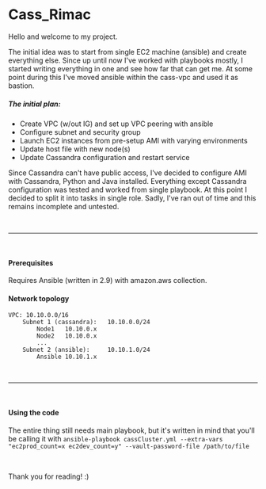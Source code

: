  # Cass_Rimac
 Hello and welcome to my project.
 
 The initial idea was to start from single EC2 machine (ansible) and create everything else. Since up until now I've worked with playbooks mostly, I started writing everything in one and see how far that can get me. At some point during this I've moved ansible within the cass-vpc and used it as bastion.
 
 ##### The initial plan:
 - Create VPC (w/out IG) and set up VPC peering with ansible
 - Configure subnet and security group
 - Launch EC2 instances from pre-setup AMI with varying environments
 - Update host file with new node(s)
 - Update Cassandra configuration and restart service
 
 Since Cassandra can't have public access, I've decided to configure AMI with Cassandra, Python and Java installed.
 Everything except Cassandra configuration was tested and worked from single playbook. At this point I decided to split it into tasks in single role. Sadly, I've ran out of time and this remains incomplete and untested.

&nbsp;
 ***
&nbsp;

 #### Prerequisites
 Requires Ansible (written in 2.9) with amazon.aws collection.
 
 #### Network topology
 
    VPC: 10.10.0.0/16
	    Subnet 1 (cassandra):   10.10.0.0/24
		    Node1	10.10.0.x
	    	Node2	10.10.0.x
	    	...
	    Subnet 2 (ansible):     10.10.1.0/24
	    	Ansible	10.10.1.x

&nbsp;
 ***
&nbsp;

 #### Using the code
 
 The entire thing still needs main playbook, but it's written in mind that you'll be calling it with
 `ansible-playbook cassCluster.yml --extra-vars "ec2prod_count=x ec2dev_count=y" --vault-password-file /path/to/file`
 
 &nbsp;
 
 Thank you for reading! :)